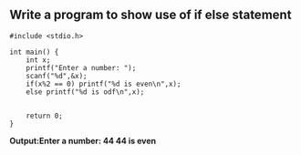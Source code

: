 ## Write a program to show use of if else statement 
```
#include <stdio.h>

int main() {
    int x;
    printf("Enter a number: ");
    scanf("%d",&x);
    if(x%2 == 0) printf("%d is even\n",x);
    else printf("%d is odf\n",x);
    

    return 0;
}
```
**Output:Enter a number: 44
44 is even**
